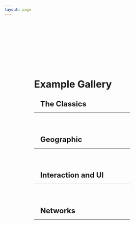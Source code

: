 ```yaml
--- 
layout: page
---
```

<script setup>
    import card from './card.vue'
</script>

<div class='container'>
<h1>Example Gallery</h1>

<div class='section'>
    <h2>The Classics</h2>
<hr>
<div class="cards">

<card title="3D Scatter Plot" example="scatterplot3D" link="/anu/examples/scatter_plot_3D"></card>
  
<card title="3D Bar Chart" example="barchart3D" link="/anu/examples/bar_chart_3D"></card>

<card title="3D Line Chart" example="linechart3D" link="/anu/examples/line_chart_3D"></card>

<card title="2D Scatter Plot" example="scatterplot2D" link="/anu/examples/scatter_plot_2D"></card>

<card title="2D Bar Chart" example="barchart2D" link="/anu/examples/bar_chart_2D"></card>

<card title="2D Line Chart" example="linechart2D" link="/anu/examples/line_chart_2D"></card>
 
</div>
</div>

<div class='section'>
    <h2>Geographic</h2>
<hr>
<div class="cards">

<card title="Texture Map" example="textureMap" link="/anu/examples/texture_map"></card>

<card title="Texture Globe" example="textureGlobe" link="/anu/examples/texture_globe"></card>

<card title="Mesh Map" example="meshMap" link="/anu/examples/mesh_map"></card>
  
</div>
</div>

<div class='section'>
    <h2>Interaction and UI</h2>
<hr>
<div class="cards">

<card title="Pointer Hover" example="hover" link="/anu/examples/hover"></card>

<card title="Details On Demand" example="details" link="/anu/examples/details"></card>

<card title="Facet and Position" example="facetposition" link="/anu/examples/facet_position"></card>

<card title="Layouts" example="layout" link="/anu/examples/layout"></card>
  
</div>
</div>


<div class='section'>
    <h2>Networks</h2>
<hr>
<div class="cards">

<card title="Node Link 3D" example="nodelink3d" link="/anu/examples/node_link_3d"></card>
  
</div>
</div>

</div>

<style>
h1,
h2,
h3,
h4 {
    margin: 0.1rem 0;
}

h1 {
    font-size: 2rem;
}

h2 {
    font-size: 1.5rem;
    padding-left: 20px;
}

h3 {
    font-size: 1.2rem;
    padding-left: 40px;
}

h4 {
    font-size: 1rem;
    font-style: italic;
    padding-left: 60px;
}

.container {
    margin-top: 5vh;
    margin-left: 10vw;
    margin-right: 10vw;
    
}

.section {
    margin-top: 30px; 
}

 .cards {
    display: flex;
    flex-wrap: wrap;
    align-items: flex-start;
    justify-content: center;
    flex-direction: row;
    margin-top: 10px;
  }
  .cards iframe {
    margin: 5px;
    border: 1px solid #000;
    box-shadow: 3px 3px 8px 0px rgba(0,0,0,0.3); 
    width: 10em;
    height: 10em;
  }

  .cards span {
    font-size: 1em;
  }


</style>